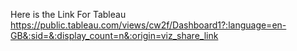 Here is the Link For Tableau https://public.tableau.com/views/cw2f/Dashboard1?:language=en-GB&:sid=&:display_count=n&:origin=viz_share_link

